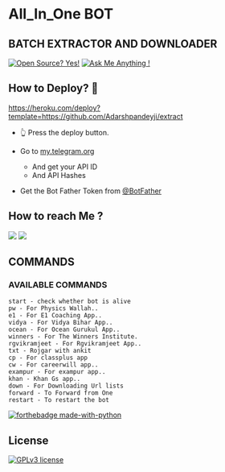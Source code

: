 # All_In_One BOT

## BATCH EXTRACTOR AND DOWNLOADER


[![Open Source? Yes!](https://badgen.net/badge/Open%20Source%20%3F/Yes%21/blue?icon=github)](https://github.com/cryptostark/All_In_One/tree/main)
[![Ask Me Anything !](https://img.shields.io/badge/Ask%20me-anything-1abc9c.svg)](https://telegram.dog/starky0)

## How to Deploy? 🤔

https://heroku.com/deploy?template=https://github.com/Adarshpandeyji/extract
- 👆 Press the deploy button.

- Go to  [my.telegram.org](https://my.telegram.org/)
     - And get your API ID
     - And API Hashes

- Get the Bot Father Token from [@BotFather](https://telegram.dog/botfather)




## How to reach Me ?
<a href="https://telegram.dog/starky0"><img src="https://img.shields.io/badge/Join-Telegram%20Channel-red.svg?logo=Telegram"></a>
<a href="https://telegram.dog/starkbotss"><img src="https://img.shields.io/badge/Join-Telegram%20Group-blue.svg?logo=telegram"></a>

## COMMANDS
### AVAILABLE COMMANDS 
```
start - check whether bot is alive 
pw - For Physics Wallah..
e1 - For E1 Coaching App..
vidya - For Vidya Bihar App..
ocean - For Ocean Gurukul App..
winners - For The Winners Institute.
rgvikramjeet - For Rgvikramjeet App..
txt - Rojgar with ankit
cp - For classplus app
cw - For careerwill app..
exampur - For exampur app..
khan - Khan Gs app..
down - For Downloading Url lists
forward - To Forward from One 
restart - To restart the bot
```

[![forthebadge made-with-python](http://ForTheBadge.com/images/badges/made-with-python.svg)](https://www.python.org/)

## License
[![GPLv3 license](https://img.shields.io/badge/License-GPLv3-blue.svg)](https://github.com/cryptostark/All_In_One/blob/main/LICENCE)
